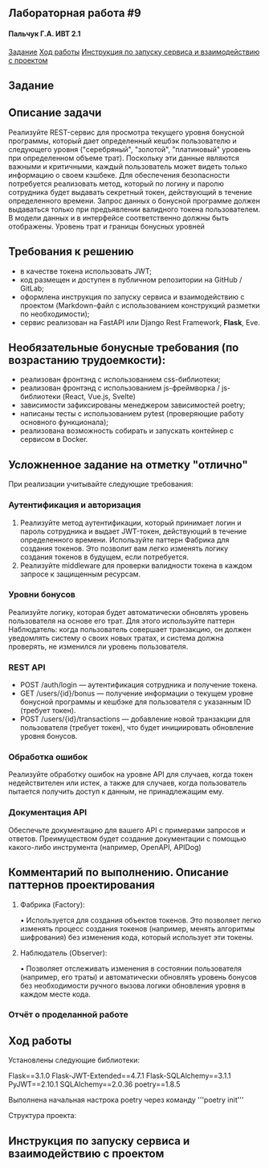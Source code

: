 
## Лабораторная работа #9
#### Пальчук Г.А. ИВТ 2.1

[Задание](#title1)
[Ход работы](#title2)
[Инструкция по запуску сервиса и взаимодействию с проектом](#title3)

## <a id="title1">Задание</a>
## Описание задачи
Реализуйте REST-сервис для просмотра текущего уровня бонусной программы, который дает определенный кешбэк пользователю и следующего уровня ("серебряный", "золотой", "платиновый" уровень при определенном объеме трат). Поскольку эти данные являются важными и критичными, каждый пользователь может видеть только информацию о своем кэшбеке. Для обеспечения безопасности потребуется реализовать метод, который по логину и паролю сотрудника будет выдавать секретный токен, действующий в течение определенного времени. Запрос данных о бонусной программе должен выдаваться только при предъявлении валидного токена пользователем. В модели данных и в интерфейсе соответственно должны быть отображены. Уровень трат и границы бонусных уровней

## Требования к решению
- в качестве токена использовать JWT;
- код размещен и доступен в публичном репозитории на GitHub / GitLab;
- оформлена инструкция по запуску сервиса и взаимодействию с проектом (Markdown-файл с использованием конструкций разметки по необходимости);
- сервис реализован на FastAPI или Django Rest Framework, **Flask**, Eve.

## Необязательные бонусные требования (по возрастанию трудоемкости):
- реализован фронтэнд с использованием css-библиотеки;
- реализован фронтэнд с использованием js-фреймворка / js-библиотеки (React, Vue.js, Svelte)
- зависимости зафиксированы менеджером зависимостей poetry;
- написаны тесты с использованием pytest (проверяющие работу основного функционала);
- реализована возможность собирать и запускать контейнер с сервисом в Docker.

## Усложненное задание на отметку "отлично"
При реализации учитывайте следующие требования:

### Аутентификация и авторизация
1. Реализуйте метод аутентификации, который принимает логин и пароль сотрудника и выдает JWT-токен, действующий в течение определенного времени. Используйте паттерн Фабрика для создания токенов. Это позволит вам легко изменять логику создания токенов в будущем, если потребуется.
2. Реализуйте middleware для проверки валидности токена в каждом запросе к защищенным ресурсам.

### Уровни бонусов
Реализуйте логику, которая будет автоматически обновлять уровень пользователя на основе его трат. Для этого используйте паттерн Наблюдатель: когда пользователь совершает транзакцию, он должен уведомлять систему о своих новых тратах, и система должна проверять, не изменился ли уровень пользователя.

### REST API
- POST /auth/login — аутентификация сотрудника и получение токена.
- GET /users/{id}/bonus — получение информации о текущем уровне бонусной программы и кешбэке для пользователя с указанным ID (требует токен).
- POST /users/{id}/transactions — добавление новой транзакции для пользователя (требует токен), что будет инициировать обновление уровня бонусов.

### Обработка ошибок
Реализуйте обработку ошибок на уровне API для случаев, когда токен недействителен или истек, а также для случаев, когда пользователь пытается получить доступ к данным, не принадлежащим ему.

### Документация API
Обеспечьте документацию для вашего API с примерами запросов и ответов. Преимуществом будет создание документации с помощью какого-либо инструмента (например, OpenAPI, APIDog)


## Комментарий по выполнению. Описание паттернов проектирования

1. Фабрика (Factory):

   • Используется для создания объектов токенов. Это позволяет легко изменять процесс создания токенов (например, менять алгоритмы шифрования) без изменения кода, который использует эти токены.

2. Наблюдатель (Observer):

   • Позволяет отслеживать изменения в состоянии пользователя (например, его траты) и автоматически обновлять уровень бонусов без необходимости ручного вызова логики обновления уровня в каждом месте кода.
   

### Отчёт о проделанной работе

## <a id="title2">Ход работы</a>
Установлены следующие библиотеки:

Flask==3.1.0
Flask-JWT-Extended==4.7.1
Flask-SQLAlchemy==3.1.1
PyJWT==2.10.1
SQLAlchemy==2.0.36
poetry==1.8.5

Выполнена начальная настрока poetry через команду '''poetry init'''


Структура проекта:


## <a id="title3">Инструкция по запуску сервиса и взаимодействию с проектом</a>
